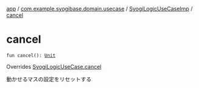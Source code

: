 [app](../../index.md) / [com.example.syogibase.domain.usecase](../index.md) / [SyogiLogicUseCaseImp](index.md) / [cancel](./cancel.md)

# cancel

`fun cancel(): `[`Unit`](https://kotlinlang.org/api/latest/jvm/stdlib/kotlin/-unit/index.html)

Overrides [SyogiLogicUseCase.cancel](../-syogi-logic-use-case/cancel.md)

動かせるマスの設定をリセットする

